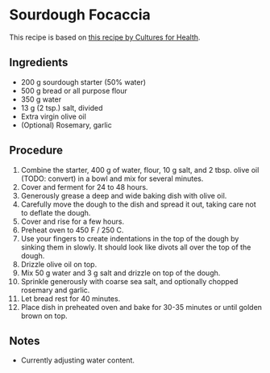 # Sourdough Focaccia

This recipe is based on [this recipe by Cultures for Health](https://www.culturesforhealth.com/learn/recipe/sourdough-recipes/sourdough-focaccia-rosemary-garlic/).

## Ingredients

* 200 g sourdough starter (50% water)
* 500 g bread or all purpose flour
* 350 g water
* 13 g (2 tsp.) salt, divided
* Extra virgin olive oil
* (Optional) Rosemary, garlic

## Procedure

1. Combine the starter, 400 g of water, flour, 10 g salt, and 2 tbsp. olive oil (TODO: convert) in a bowl and mix for several minutes.
2. Cover and ferment for 24 to 48 hours.
3. Generously grease a deep and wide baking dish with olive oil.
4. Carefully move the dough to the dish and spread it out, taking care not to deflate the dough.
5. Cover and rise for a few hours.
5. Preheat oven to 450 F / 250 C.
6. Use your fingers to create indentations in the top of the dough by sinking them in slowly. It should look like divots all over the top of the dough.
7. Drizzle olive oil on top.
8. Mix 50 g water and 3 g salt and drizzle on top of the dough.
9. Sprinkle generously with coarse sea salt, and optionally chopped rosemary and garlic.
10. Let bread rest for 40 minutes.
11. Place dish in preheated oven and bake for 30-35 minutes or until golden brown on top.

## Notes
* Currently adjusting water content.
